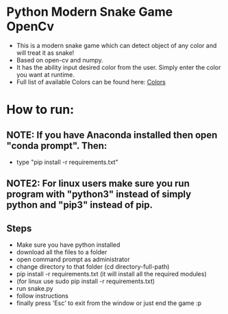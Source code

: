 # Python Modern Snake Game OpenCv

- This is a modern snake game which can detect object of any color and will treat it as snake!
- Based on open-cv and numpy.
- It has the ability input desired color from the user. Simply enter the color you want at runtime.
- Full list of available Colors can be found here: [Colors](https://www.quackit.com/css/css_color_codes.cfm)

# How to run:

## NOTE: If you have Anaconda installed then open "conda prompt". Then:

- type "pip install -r requirements.txt"

## NOTE2: For linux users make sure you run program with "python3" instead of simply python and "pip3" instead of pip.


## Steps
- Make sure you have python installed
- download all the files to a folder
- open command prompt as administrator
- change directory to that folder (cd directory-full-path)
- pip install -r requirements.txt (it will install all the required modules)
- (for linux use sudo pip install -r requirements.txt)
- run snake.py
- follow instructions
- finally press 'Esc' to exit from the window or just end the game :p


